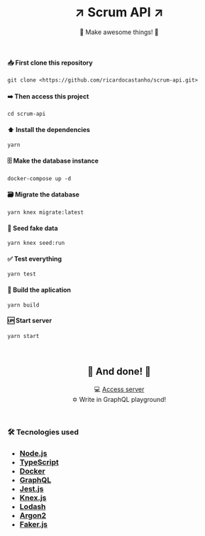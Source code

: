 <h1 align="center">
  ↗️ Scrum API ↗️
</h1>

<p align="center">🚀 Make awesome things! 🚀</p>
<br>

#### 📥 First clone this repository
```shell
git clone <https://github.com/ricardocastanho/scrum-api.git>
```

#### ➡️ Then access this project
```shell
cd scrum-api
```

#### ⬆️ Install the dependencies
```shell
yarn
```

#### 🗄️ Make the database instance
```shell
docker-compose up -d
```

#### 🗃️ Migrate the database
```shell
yarn knex migrate:latest
```

#### 🌱 Seed fake data
```shell
yarn knex seed:run
```

#### ✅ Test everything
```shell
yarn test
```

#### 🔨 Build the aplication
```shell
yarn build
```

#### 🆙 Start server
```shell
yarn start
```
<br>
<h2 align="center">🎉 And done! 🎉</h2>
<p align="center">
  💻 <a href="http://localhost:4000">Access server</a>
  <br>
  ✡️ Write in GraphQL playground!
</p>

<br>
<h3>🛠 Tecnologies used<h3/>

- [Node.js](https://nodejs.org/en/)
- [TypeScript](https://www.typescriptlang.org/)
- [Docker](https://www.docker.com/)
- [GraphQL](https://www.graphql.org/)
- [Jest.js](https://www.jestjs.io/)
- [Knex.js](https://www.knex.org/)
- [Lodash](https://www.lodash.com/)
- [Argon2](https://argon2.online/)
- [Faker.js](https://github.com/marak/Faker.js/)
